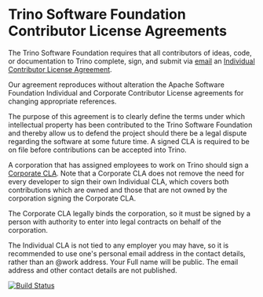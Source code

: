 # Trino Software Foundation Contributor License Agreements

The Trino Software Foundation requires that all contributors of ideas,
code, or documentation to Trino complete, sign, and submit via [email](mailto:cla@trino.io) an
[Individual Contributor License Agreement](https://github.com/trinodb/cla/raw/master/Trino%20Foundation%20Individual%20CLA.pdf).

Our agreement reproduces without alteration the Apache Software Foundation
Individual and Corporate Contributor License agreements for changing appropriate
references.

The purpose of this agreement is to clearly define the terms under which
intellectual property has been contributed to the Trino Software Foundation
 and thereby allow us to defend the project should there be a legal dispute
 regarding the software at some future time. A signed CLA is required to be
 on file before contributions can be accepted into Trino.

A corporation that has assigned employees to work on Trino should sign a 
[Corporate CLA](https://raw.githubusercontent.com/trinodb/cla/master/Trino%20Foundation%20Corporate%20CLA.txt). 
Note that a Corporate CLA does not remove the need for every 
developer to sign their own Individual CLA, which covers both contributions 
which are owned and those that are not owned by the corporation signing the 
Corporate CLA.

The Corporate CLA legally binds the corporation, so it must be signed by a
person with authority to enter into legal contracts on behalf of the corporation.

The Individual CLA is not tied to any employer you may have, so it is recommended
to use one's personal email address in the contact details, rather than an
@work address. Your Full name will be public. The email address and other contact details are
not published.

[![Build Status](https://travis-ci.com/prestosql/cla.svg?branch=master)](https://travis-ci.com/prestosql/cla)
